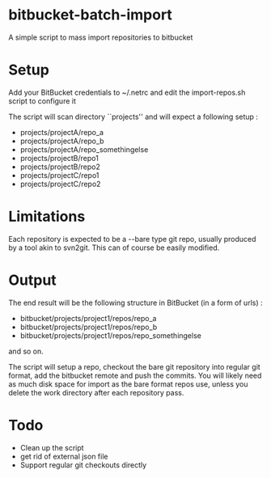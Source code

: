 # bitbucket-batch-import
A simple script to mass import repositories to bitbucket

# Setup

Add your BitBucket credentials to ~/.netrc and edit the import-repos.sh script to configure it

The script will scan directory ``projects'' and will expect a following setup : 

- projects/projectA/repo_a
- projects/projectA/repo_b
- projects/projectA/repo_somethingelse
- projects/projectB/repo1
- projects/projectB/repo2
- projects/projectC/repo1
- projects/projectC/repo2


# Limitations
Each repository is expected to be a --bare type git repo, usually produced by a tool akin to svn2git. This can of course be easily modified.

# Output
The end result will be the following structure in BitBucket (in a form of urls) :

- bitbucket/projects/project1/repos/repo_a
- bitbucket/projects/project1/repos/repo_b
- bitbucket/projects/project1/repos/repo_somethingelse 

and so on.

The script will setup a repo, checkout the bare git repository into regular git format, add the bitbucket remote and push the commits. You will likely need as much disk space for import as the bare format repos use, unless you delete the work directory after each repository pass.

# Todo

- Clean up the script
- get rid of external json file
- Support regular git checkouts directly
